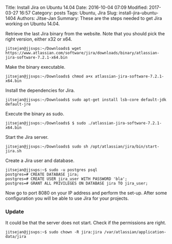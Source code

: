 Title: Install Jira on Ubuntu 14.04
Date: 2016-10-04 07:09
Modified: 2017-03-27 16:57
Category: posts
Tags: Ubuntu, Jira
Slug: install-jira-ubuntu-1404
Authors: Jitse-Jan
Summary: These are the steps needed to get Jira working on Ubuntu 14.04.

Retrieve the last Jira binary from the website. Note that you should pick the right version, either x32 or x64.
``` shell
jitsejan@jjsvps:~/Downloads$ wget https://www.atlassian.com/software/jira/downloads/binary/atlassian-jira-software-7.2.1-x64.bin 
```
Make the binary executable.
``` shell
jitsejan@jjsvps:~/Downloads$ chmod a+x atlassian-jira-software-7.2.1-x64.bin 
```
Install the dependencies for Jira.
``` shell
jitsejan@jjsvps:~/Downloads$ sudo ​​apt-get install lsb-core​ default-jdk​ default-jre
```
Execute the binary as sudo.
``` shell
​jitsejan@jjsvps:~/Downloads$ ​$ sudo ./atlassian-jira-software-7.2.1-x64.bin
```
Start the Jira server.
``` shell
jitsejan@jjsvps:~/Downloads$ sudo sh /opt/atlassian/jira/bin/start-jira.sh
```
Create a Jira user and database.
``` shell
jitsejan@jjsvps:~$ sudo -u postgres psql
postgres=# CREATE DATABASE jira;
postgres=# CREATE USER jira_user WITH PASSWORD 'bla';
postgres=# GRANT ALL PRIVILEGES ON DATABASE jira TO jira_user;
```
Now go to port 8080 on your IP address and perform the set-up. After some configuration you will be able to use Jira for your projects.

### Update
It could be that the server does not start. Check if the permissions are right.
``` shell
jitsejan@jjsvps:~$ sudo chown -R jira:jira /var/atlassian/application-data/jira

```

